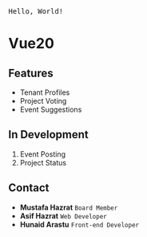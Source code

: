 <pre>
Hello, World!
</pre>

# Vue20

## Features
- Tenant Profiles
- Project Voting
- Event Suggestions

## In Development
1. Event Posting
2. Project Status

## Contact
- **Mustafa Hazrat** `Board Member`
- **Asif Hazrat** `Web Developer`
- **Hunaid Arastu** `Front-end Developer`

